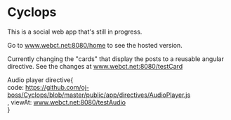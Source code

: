 # Cyclops
This is a social web app that's still in progress. 

Go to www.webct.net:8080/home to see the hosted version.

Currently changing the "cards" that display the posts to a reusable angular directive. See the changes at www.webct.net:8080/testCard

Audio player directive{<br/>
  code: https://github.com/oj-boss/Cyclops/blob/master/public/app/directives/AudioPlayer.js</br>
  , viewAt: www.webct.net:8080/testAudio<br/>
}
